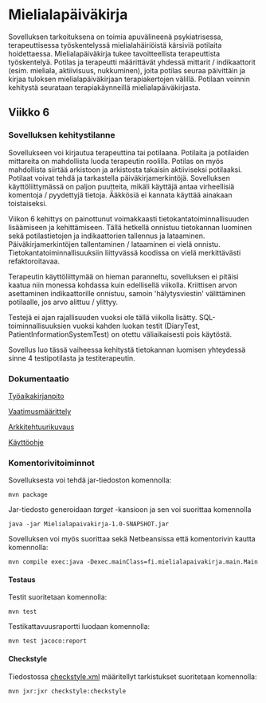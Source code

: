 # Mielialapäiväkirja
Sovelluksen tarkoituksena on toimia apuvälineenä psykiatrisessa, terapeuttisessa työskentelyssä mielialahäiriöistä kärsiviä potilaita hoidettaessa. Mielialapäiväkirja tukee tavoitteellista terapeuttista työskentelyä. Potilas ja terapeutti määrittävät yhdessä mittarit / indikaattorit (esim. mieliala, aktiivisuus, nukkuminen), joita potilas seuraa päivittäin ja kirjaa tuloksen mielialapäiväkirjaan terapiakertojen välillä. Potilaan voinnin kehitystä seurataan terapiakäynneillä mielialapäiväkirjasta.

## Viikko 6

### Sovelluksen kehitystilanne
Sovellukseen voi kirjautua terapeuttina tai potilaana. Potilaita ja potilaiden mittareita on mahdollista luoda terapeutin roolilla. Potilas on myös mahdollista siirtää arkistoon ja arkistosta takaisin aktiiviseksi potilaaksi. Potilaat voivat tehdä ja tarkastella päiväkirjamerkintöjä. Sovelluksen käyttöliittymässä on paljon puutteita, mikäli käyttäjä antaa virheellisiä komentoja / pyydettyjä tietoja. Ääkkösiä ei kannata käyttää ainakaan toistaiseksi.

Viikon 6 kehittys on painottunut voimakkaasti tietokantatoiminnallisuuden lisäämiseen ja kehittämiseen. Tällä hetkellä onnistuu tietokannan luominen sekä potilastietojen ja indikaattorien tallennus ja lataaminen. Päiväkirjamerkintöjen tallentaminen / lataaminen ei vielä onnistu. Tietokantatoiminnallisuuksiin liittyvässä koodissa on vielä merkittävästi refaktoroitavaa. 

Terapeutin käyttöliittymää on hieman paranneltu, sovelluksen ei pitäisi kaatua niin monessa kohdassa kuin edellisellä viikolla. Kriittisen arvon asettaminen indikaattorille onnistuu, samoin 'hälytysviestin' välittäminen potilaalle, jos arvo alittuu / ylittyy.

Testejä ei ajan rajallisuuden vuoksi ole tällä viikolla lisätty. SQL-toiminnallisuuksien vuoksi kahden luokan testit (DiaryTest, PatientInformationSystemTest) on otettu väliaikaisesti pois käytöstä.  

Sovellus luo tässä vaiheessa kehitystä tietokannan luomisen yhteydessä sinne 4 testipotilasta ja testiterapeutin.


### Dokumentaatio

[Työaikakirjanpito](https://github.com/jmjkorte/ot-harjoitustyo/blob/master/mielialapaivakirja/dokumentaatio/tyoaikakirjanpito.md)

[Vaatimusmäärittely](https://github.com/jmjkorte/ot-harjoitustyo/blob/master/mielialapaivakirja/dokumentaatio/vaatimusmaarittely.md)

[Arkkitehtuurikuvaus](https://github.com/jmjkorte/ot-harjoitustyo/blob/master/mielialapaivakirja/dokumentaatio/arkkitehtuuri.md)

[Käyttöohje](https://github.com/jmjkorte/ot-harjoitustyo/blob/master/mielialapaivakirja/dokumentaatio/kayttoohje.md)

### Komentorivitoiminnot

Sovelluksesta voi tehdä jar-tiedoston komennolla:
```
mvn package
```
Jar-tiedosto generoidaan *target* -kansioon ja sen voi suorittaa komennolla 
```
java -jar Mielialapaivakirja-1.0-SNAPSHOT.jar
```


Sovelluksen voi myös suorittaa sekä Netbeansissa että komentorivin kautta komennolla: 
```
mvn compile exec:java -Dexec.mainClass=fi.mielialapaivakirja.main.Main
```


#### Testaus
Testit suoritetaan komennolla:
```
mvn test
```
Testikattavuusraportti luodaan komennolla:
```
mvn test jacoco:report
``` 
#### Checkstyle
Tiedostossa [checkstyle.xml](https://github.com/jmjkorte/ot-harjoitustyo/blob/master/mielialapaivakirja/checkstyle.xml) määritellyt tarkistukset suoritetaan komennolla:
```
mvn jxr:jxr checkstyle:checkstyle
